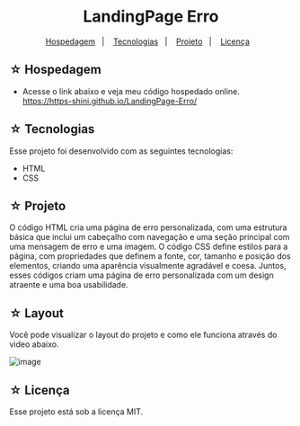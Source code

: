 <h1 align="center">LandingPage Erro</h1>

<p align="center">
  <a href="#-hospedagem">Hospedagem</a>&nbsp;&nbsp;&nbsp;|&nbsp;&nbsp;&nbsp;
  <a href="#-tecnologias">Tecnologias</a>&nbsp;&nbsp;&nbsp;|&nbsp;&nbsp;&nbsp;
  <a href="#-projeto">Projeto</a>&nbsp;&nbsp;&nbsp;|&nbsp;&nbsp;&nbsp;
  <a href="#-licença">Licença</a>&nbsp;&nbsp;&nbsp;
</p>

## ☆ Hospedagem

- Acesse o link abaixo e veja meu código hospedado online.<br>
https://https-shini.github.io/LandingPage-Erro/

## ☆ Tecnologias

Esse projeto foi desenvolvido com as seguintes tecnologias:
- HTML
- CSS

## ☆ Projeto

O código HTML cria uma página de erro personalizada, com uma estrutura básica que inclui um cabeçalho com navegação e uma seção principal com uma mensagem de erro e uma imagem. O código CSS define estilos para a página, com propriedades que definem a fonte, cor, tamanho e posição dos elementos, criando uma aparência visualmente agradável e coesa. Juntos, esses códigos criam uma página de erro personalizada com um design atraente e uma boa usabilidade.

## ☆ Layout

Você pode visualizar o layout do projeto e como ele funciona através do video abaixo.<br>


![image](https://user-images.githubusercontent.com/100307080/229036754-d80e3c7c-4b11-4b35-b956-85f21528b930.png)

## ☆ Licença

Esse projeto está sob a licença MIT.

